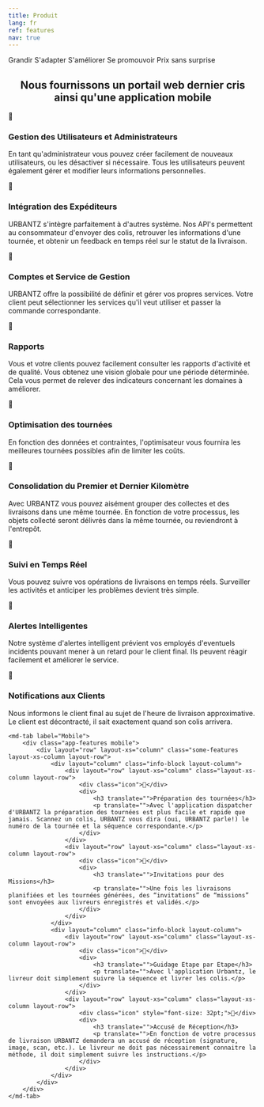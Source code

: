 ```yaml
---
title: Produit
lang: fr
ref: features
nav: true
---
```


<div layout="row" layout-align="center center">
    <md-button href="grandir.html">Grandir</md-button>
    <md-button href="adapter.html">S'adapter</md-button>
    <md-button href="ameliorer">S'améliorer</md-button>
    <md-button href="promouvoir.html">Se promouvoir</md-button>
    <md-button href="tarification.html">Prix sans surprise</md-button>
</div>

<md-divider></md-divider>

<h2 align="center">Nous fournissons un portail web dernier cris ainsi qu'une application mobile</h2>

<md-tabs md-dynamic-height md-center-tabs md-border-bottom>
    <md-tab label="Web">
        <div class="app-features">
            <div layout="row" layout-xs="column" class="some-features layout-xs-column layout-row">
                <div layout="column" class="info-block layout-column">
                    <div layout="row" layout-xs="column" class="layout-xs-column layout-row">
                        <div class="icon"></div>
                        <div>
                            <h3 translate="">Gestion des Utilisateurs et Administrateurs</h3>
                            <p translate="">En tant qu'administrateur vous pouvez créer facilement de nouveaux utilisateurs, ou les désactiver si nécessaire.  Tous les utilisateurs peuvent également gérer et modifier leurs informations personnelles.</p>
                        </div>
                    </div>
                    <div layout="row" layout-xs="column" class="layout-xs-column layout-row">
                        <div class="icon"></div>
                        <div>
                            <h3 translate="">Intégration des Expéditeurs</h3>
                            <p translate="">URBANTZ s'intègre parfaitement à d'autres système. Nos API's permettent au consommateur d'envoyer des colis, retrouver les informations d'une tournée, et obtenir un feedback en temps réel sur le statut de la livraison.</p>
                        </div>
                    </div>
                    <div layout="row" layout-xs="column" class="layout-xs-column layout-row">
                        <div class="icon"></div>
                        <div>
                            <h3 translate="">Comptes et Service de Gestion</h3>
                            <p translate="">URBANTZ offre la possibilité de définir et gérer vos propres services. Votre client peut sélectionner les services qu'il veut utiliser et passer la commande correspondante.</p>
                        </div>
                    </div>
                    <div layout="row" layout-xs="column" class="layout-xs-column layout-row">
                        <div class="icon"></div>
                        <div>
                            <h3 translate="">Rapports</h3>
                            <p translate="">Vous et votre clients pouvez facilement consulter les rapports d'activité et de qualité. Vous obtenez une vision globale pour une période déterminée. Cela vous permet de relever des indicateurs concernant les domaines à améliorer.</p>
                        </div>
                    </div>
                </div>
                <div layout="column" class="info-block layout-column">
                    <div layout="row" layout-xs="column" class="layout-xs-column layout-row">
                        <div class="icon"></div>
                        <div>
                            <h3 translate="">Optimisation des tournées</h3>
                            <p translate="">En fonction des données et contraintes, l'optimisateur vous fournira les meilleures tournées possibles afin de limiter les coûts.</p>
                        </div>
                    </div>
                    <div layout="row" layout-xs="column" class="layout-xs-column layout-row">
                        <div class="icon"></div>
                        <div>
                            <h3 translate="">Consolidation du Premier et Dernier Kilomètre</h3>
                            <p translate="">Avec URBANTZ vous pouvez aisément grouper des collectes et des livraisons dans une même tournée.  En fonction de votre processus, les objets collecté seront délivrés dans la même tournée, ou reviendront à l'entrepôt.</p>
                        </div>
                    </div>
                    <div layout="row" layout-xs="column" class="layout-xs-column layout-row">
                        <div class="icon"></div>
                        <div>
                            <h3 translate="">Suivi en Temps Réel</h3>
                            <p translate="">Vous pouvez suivre vos opérations de livraisons en temps réels. Surveiller les activités et anticiper les problèmes devient très simple.</p>
                        </div>
                    </div>
                    <div layout="row" layout-xs="column" class="layout-xs-column layout-row">
                        <div class="icon"></div>
                        <div>
                            <h3 translate="">Alertes Intelligentes</h3>
                            <p translate="">Notre système d'alertes intelligent prévient vos employés d'eventuels incidents pouvant mener à un retard pour le client final. Ils peuvent réagir facilement et améliorer le service.</p>
                        </div>
                    </div>
                    <div layout="row" layout-xs="column" class="layout-xs-column layout-row">
                        <div class="icon"></div>
                        <div>
                            <h3 translate="">Notifications aux Clients</h3>
                            <p translate="">Nous informons le client final au sujet de l'heure de livraison approximative. Le client est décontracté, il sait exactement quand son colis arrivera.</p>
                        </div>
                    </div>
                </div>
            </div>
        </div>
    </md-tab>

    <md-tab label="Mobile">
        <div class="app-features mobile">
            <div layout="row" layout-xs="column" class="some-features layout-xs-column layout-row">
                <div layout="column" class="info-block layout-column">
                    <div layout="row" layout-xs="column" class="layout-xs-column layout-row">
                        <div class="icon"></div>
                        <div>
                            <h3 translate="">Préparation des tournées</h3>
                            <p translate="">Avec l'application dispatcher d'URBANTZ la préparation des tournées est plus facile et rapide que jamais. Scannez un colis, URBANTZ vous dira (oui, URBANTZ parle!) le numéro de la tournée et la séquence correspondante.</p>
                        </div>
                    </div>
                    <div layout="row" layout-xs="column" class="layout-xs-column layout-row">
                        <div class="icon"></div>
                        <div>
                            <h3 translate="">Invitations pour des Missions</h3>
                            <p translate="">Une fois les livraisons planifiées et les tournées générées, des “invitations” de “missions” sont envoyées aux livreurs enregistrés et validés.</p>
                        </div>
                    </div>
                </div>
                <div layout="column" class="info-block layout-column">
                    <div layout="row" layout-xs="column" class="layout-xs-column layout-row">
                        <div class="icon"></div>
                        <div>
                            <h3 translate="">Guidage Etape par Etape</h3>
                            <p translate="">Avec l'application Urbantz, le livreur doit simplement suivre la séquence et livrer les colis.</p>
                        </div>
                    </div>
                    <div layout="row" layout-xs="column" class="layout-xs-column layout-row">
                        <div class="icon" style="font-size: 32pt;"></div>
                        <div>
                            <h3 translate="">Accusé de Réception</h3>
                            <p translate="">En fonction de votre processus de livraison URBANTZ demandera un accusé de réception (signature, image, scan, etc.). Le livreur ne doit pas nécessairement connaitre la méthode, il doit simplement suivre les instructions.</p>
                        </div>
                    </div>
                </div>
            </div>
        </div>
    </md-tab>
</md-tabs>